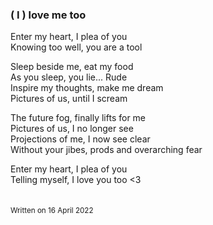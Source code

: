 ### ( I ) love me too

Enter my heart, I plea of you\
Knowing too well, you are a tool

Sleep beside me, eat my food\
As you sleep, you lie... Rude\
Inspire my thoughts, make me dream\
Pictures of us, until I scream

The future fog, finally lifts for me\
Pictures of us, I no longer see\
Projections of me, I now see clear\
Without your jibes, prods and overarching fear

Enter my heart, I plea of you\
Telling myself, I love you too <3\
&nbsp;  
&nbsp;  
<sub>Written on 16 April 2022</sub>
